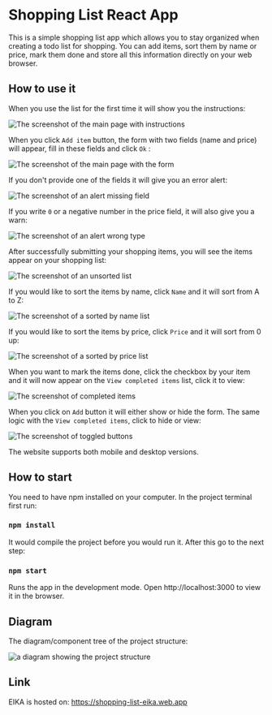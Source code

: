 # Shopping List React App

This is a simple shopping list app which allows you to stay organized when creating a todo list for shopping. You can add items, sort them by name or price, mark them done and store all this information directly on your web browser.

## How to use it 
When you use the list for the first time it will show you the instructions:

![The screenshot of the main page with instructions](https://github.com/FeNatalia/shopping-list-app/blob/main/src/assets/screenshots/welcome.jpg)

When you click `Add item` button, the form with two fields (name and price) will appear, fill in these fields and click `Ok` :

![The screenshot of the main page with the form](https://github.com/FeNatalia/shopping-list-app/blob/main/src/assets/screenshots/form.jpg)

If you don't provide one of the fields it will give you an error alert:

![The screenshot of an alert missing field ](https://github.com/FeNatalia/shopping-list-app/blob/main/src/assets/screenshots/alertMissing.jpg)

If you write `0` or a negative number in the price field, it will also give you a warn:

![The screenshot of an alert wrong type ](https://github.com/FeNatalia/shopping-list-app/blob/main/src/assets/screenshots/alertNum.jpg)

After successfully submitting your shopping items, you will see the items appear on your shopping list: 

![The screenshot of an unsorted list](https://github.com/FeNatalia/shopping-list-app/blob/main/src/assets/screenshots/unsorted.jpg)

If you would like to sort the items by name, click `Name` and it will sort from A to Z:

![The screenshot of a sorted by name list](https://github.com/FeNatalia/shopping-list-app/blob/main/src/assets/screenshots/sortName.jpg)

If you would like to sort the items by price, click `Price` and it will sort from 0 up: 

![The screenshot of a sorted by price list](https://github.com/FeNatalia/shopping-list-app/blob/main/src/assets/screenshots/sortPrice.jpg)

When you want to mark the items done, click the checkbox by your item and it will now appear on the `View completed items` list, click it to view: 

![The screenshot of completed items](https://github.com/FeNatalia/shopping-list-app/blob/main/src/assets/screenshots/completed.jpg)

When you click on `Add` button it will either show or hide the form. The same logic with the `View completed items`, click to hide or view: 

![The screenshot of toggled buttons ](https://github.com/FeNatalia/shopping-list-app/blob/main/src/assets/screenshots/toggled.jpg)

The website supports both mobile and desktop versions.

## How to start 

You need to have npm installed on your computer. In the project terminal first run:

### `npm install`

It would compile the project before you would run it. After this go to the next step:

### `npm start`

Runs the app in the development mode.
Open http://localhost:3000 to view it in the browser.

## Diagram

The diagram/component tree of the project structure: 

![a diagram showing the project structure](https://github.com/FeNatalia/shopping-list-app/blob/main/src/assets/diagram/ComponentTree.png)

## Link

EIKA is hosted on: https://shopping-list-eika.web.app

